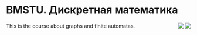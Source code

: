 # BMSTU. Дискретная математика

<img align=right src="https://img.icons8.com/?size=100&id=40669&format=png&color=000000">
<img align=right src="https://img.icons8.com/?size=100&id=44442&format=png&color=000000">

This is the course about graphs and finite automatas.
